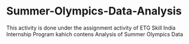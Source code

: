 # Summer-Olympics-Data-Analysis
This activity is done under the assignment activity of ETG Skill India Internship Program kahich contens Analysis of Summer Olympics Data
